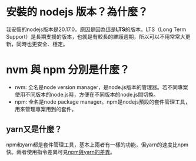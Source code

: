 # 安裝的 nodejs 版本？為什麼？

我安裝的nodejs版本是20.17.0。原因是因為這是**LTS**的版本。LTS（Long Term Support）是長期支援的版本，也就是有較長的維護週期，所以可以不用常常大更新，同時也更安全、穩定。

# nvm 與 npm 分別是什麼？

- nvm: 全名是node version manager，是node.js版本的管理器。若不同專案使用不同版本的node.js時，方便在不同版本的node.js間切換。
- npm: 全名是node package manager。npm是nodejs預設的套件管理工具，用來管理專案用到的套件。

## yarn又是什麼？
npm和yarn都是套件管理工具，基本上兩者有一樣的功能，但yarn的速度比npm快。兩者使用指令差異可見[npm與yarn的差異](https://coolgood88142.github.io/zh-tw/posts/npm與yarn差異/)。

